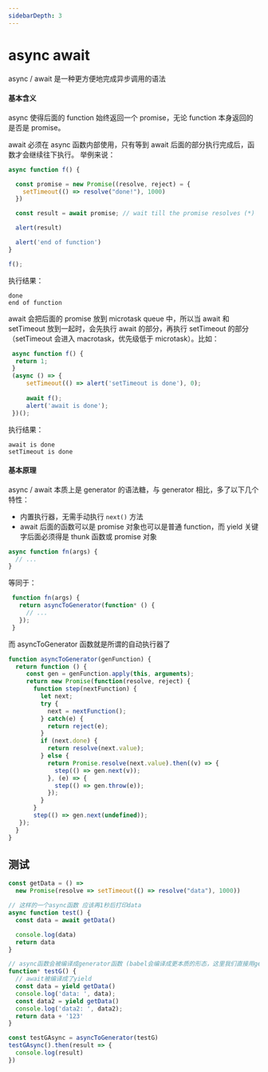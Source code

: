 ```yaml
---
sidebarDepth: 3
---
```

# async await
 async / await 是一种更方便地完成异步调用的语法
 
 #### 基本含义
 async 使得后面的 function 始终返回一个 promise，无论 function 本身返回的是否是 promise。
 
 await 必须在 async 函数内部使用，只有等到 await 后面的部分执行完成后，函数才会继续往下执行。
 举例来说：
 
 ```js
 async function f() {
 
   const promise = new Promise((resolve, reject) = {
     setTimeout(() => resolve("done!"), 1000)
   })
 
   const result = await promise; // wait till the promise resolves (*)
 
   alert(result)
 
   alert('end of function')
 }
 
 f();
 ```
 
 执行结果：
 
 ```
 done
 end of function
 ```
 
 await 会把后面的 promise 放到 microtask queue 中，所以当 await 和 setTimeout 放到一起时，会先执行 await 的部分，再执行 setTimeout 的部分（setTimeout 会进入 macrotask，优先级低于 microtask）。比如：
 
```js
 async function f() {
  return 1;
 }
 (async () => {
     setTimeout(() => alert('setTimeout is done'), 0);
 
     await f();
     alert('await is done'); 
 })();
 ```
 
 执行结果：
 
 ```
 await is done
 setTimeout is done
 ```
 
 #### 基本原理
 async / await 本质上是 generator 的语法糖，与 generator 相比，多了以下几个特性：
 
 * 内置执行器，无需手动执行 `next()` 方法
 * await 后面的函数可以是 promise 对象也可以是普通 function，而 yield 关键字后面必须得是 thunk 函数或 promise 对象
 
 ```js
 async function fn(args) {
   // ...
 }
 ```
 
 等同于：
 
```js
 function fn(args) {
   return asyncToGenerator(function* () {
     // ...
   });
 }
 ```
 
而 asyncToGenerator 函数就是所谓的自动执行器了

 ```js
 function asyncToGenerator(genFunction) {
   return function () {
      const gen = genFunction.apply(this, arguments);
      return new Promise(function(resolve, reject) {
        function step(nextFunction) {
          let next;
          try {
            next = nextFunction();
          } catch(e) {
            return reject(e);
          }
          if (next.done) {
            return resolve(next.value);
          } else {
            return Promise.resolve(next.value).then((v) => {
              step(() => gen.next(v));
            }, (e) => {
              step(() => gen.throw(e));
            });
          }
        }
        step(() => gen.next(undefined));
    });
   }
 }
```

## 测试
```js
const getData = () =>
  new Promise(resolve => setTimeout(() => resolve("data"), 1000))

// 这样的一个async函数 应该再1秒后打印data
async function test() {
  const data = await getData()

  console.log(data)
  return data
}

// async函数会被编译成generator函数 (babel会编译成更本质的形态，这里我们直接用generator)
function* testG() {
  // await被编译成了yield
  const data = yield getData()
  console.log('data: ', data);
  const data2 = yield getData()
  console.log('data2: ', data2);
  return data + '123'
}

const testGAsync = asyncToGenerator(testG)
testGAsync().then(result => {
  console.log(result)
})
```

